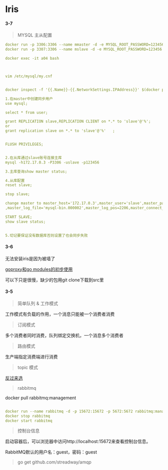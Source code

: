 

# Iris 
 

#### 3-7

> MYSQL 主从配置

```yaml
docker run -p 3306:3306 --name mmaster -d -e MYSQL_ROOT_PASSWORD=123456 -v /Volumes/C/JAVA/mysqldb:/var/lib/mysql 64e
docker run -p 3307:3306 --name mslave -d -e MYSQL_ROOT_PASSWORD=123456 -v /Volumes/C/JAVA/mysqldb2:/var/lib/mysql b3b

docker exec -it a04 bash



vim /etc/mysql/my.cnf 


docker inspect -f '{{.Name}}-{{.NetworkSettings.IPAddress}}' $(docker ps -q)

1.在master中创建同步用户
use mysql;

select * from user;

grant REPLICATION slave,REPLICATION CLIENT on *.* to 'slave'@'%';
or
grant replication slave on *.* to 'slave'@'%'   ;


FLUSH PRIVILEGES;


2.在从库通过slave账号连接主库
mysql -h172.17.0.3 -P3306 -uslave -p123456

3.主库查询show master status;

4.从库配置
reset slave;

stop slave;

change master to master_host='172.17.0.3',master_user='slave',master_password='123456',master_port=3306
,master_log_file='mysql-bin.000002',master_log_pos=2206,master_connect_retry=30;

START SLAVE;  
show slave status;
  

5.切记要保证没有数据库否则设置了也会同步失败

```

 
#### 3-6

无法安装iris是因为被墙了

[goproxy和go modules的初步使用](https://blog.csdn.net/qq_42403866/article/details/93654421)
 
 可以下只是很慢，缺少的包用git clone下载到src里
 
 
#### 3-5

> 简单队列 & 工作模式

工作模式有负载的作用，一个消息只能被一个消费者消费

> 订阅模式

多个消费者同时消费，队列绑定交换机，一个消息多个消费者

> 路由模式

生产端指定消费端进行消费

> topic 模式

[反过来选](https://www.cnblogs.com/LUA123/p/8477387.html)
 
> rabbitmq 

docker pull rabbitmq:management

```yaml

docker run --name rabbitmq -d -p 15672:15672 -p 5672:5672 rabbitmq:management
docker stop rabbitmq
docker start rabbitmq
```

>控制台信息 

启动容器后，可以浏览器中访问http://localhost:15672来查看控制台信息。
 
RabbitMQ默认的用户名：guest，密码：guest

>  go get github.com/streadway/amqp



